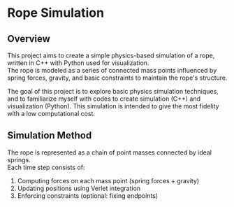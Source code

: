 # Rope Simulation

## Overview
This project aims to create a simple physics-based simulation of a rope, written in C++ with Python used for visualization.  
The rope is modeled as a series of connected mass points influenced by spring forces, gravity, and basic constraints to maintain the rope's structure.

The goal of this project is to explore basic physics simulation techniques, and to familiarize myself with codes to create simulation (C++) and visualization (Python). This simulation is intended to give the most fidelity with a low computational cost.

## Simulation Method
The rope is represented as a chain of point masses connected by ideal springs.  
Each time step consists of:
1. Computing forces on each mass point (spring forces + gravity)
2. Updating positions using Verlet integration
3. Enforcing constraints (optional: fixing endpoints)

